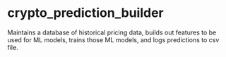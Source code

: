 # crypto_prediction_builder
Maintains a database of historical pricing data, builds out features to be used for ML models, trains those ML models, and logs predictions to csv file.
